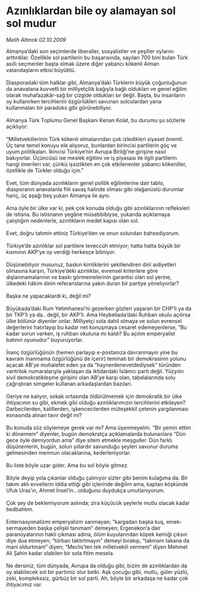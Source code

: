 # Azınlıklardan bile oy alamayan sol sol mudur

*Melih Altınok 02.10.2009*

<div class="taraf_structure_2col_1zq">
<div class="margen_n">



 <p>Almanya’daki son seçimlerde liberaller, sosyalistler ve yeşiller oylarını arttırdılar. Özellikle sol partilerin bu başarısında, sayıları 700 bini bulan Türk asıllı seçmenler başta olmak üzere diğer yabancı kökenli Alman vatandaşların etkisi büyüktü. <br/><br/>Diasporadaki tüm halklar gibi, Almanya’daki Türklerin büyük çoğunluğunun da anavatana kuvvetli bir milliyetçilik bağıyla bağlı oldukları ve genel eğilim olarak muhafazakâr-sağ bir çizgide oldukları sır değil. Başta, bu insanların oy kullanırken tercihlerini özgürlükleri savunan solculardan yana kullanmaları bir paradoks gibi görünebiliyor. <br/><br/>Almanya Türk Toplumu Genel Başkanı Kenan Kolat, bu durumu şu sözlerle açıklıyor: <br/><br/>“Milletvekillerinin Türk kökenli olmalarından çok izledikleri siyaset önemli. Üç tane temel konuyu ele alıyoruz, bunlardan birincisi partilerin göç ve uyum politikaları. İkincisi Türkiye’nin Avrupa Birliği’ne girişine nasıl bakıyorlar. Üçüncüsü ise meslek eğitimi ve iş piyasası ile ilgili partilerin hangi önerileri var, çünkü işsizlikten en çok etkilenenler yabancı kökenliler, özellikle de Türkler olduğu için.” <br/><br/>Evet, tüm dünyada azınlıkların genel politik eğilimlerine dair tablo, diasporanın anavatanla fiili savaş halinde olması gibi olağanüstü durumlar hariç, üç aşağı beş yukarı Almanya ile aynı. <br/><br/>Ama öyle bir ülke var ki, pek çok konuda olduğu gibi azınlıklarının refleksleri de istisna. Bu istisnanın yegâne müsebbibiyse, yukarıda açıklamaya çalıştığım nedenlerle, azınlıkların medet kapısı olan sol. <br/><br/>Evet, doğru tahmin ettiniz Türkiye’den ve onun solundan bahsediyorum. <br/><br/>Türkiye’de azınlıklar sol partilere teveccüh etmiyor; hatta hatta büyük bir kısmının AKP’ye oy verdiği herkesçe biliniyor. <br/><br/>Düşünebiliyor musunuz, baskın kimliklerini şekillendiren dinî aidiyetleri olmasına karşın, Türkiye’deki azınlıklar, evrensel kriterlere göre dışlanmamalarının ve baskı görmemelerinin garantisi olan sol yerine, ülkedeki hâkim dinin referanslarına yakın duran bir partiye yöneliyorlar? <br/><br/>Başka ne yapacaklardı ki, değil mi? <br/><br/>Büyükada’daki Rum Yetimhanesi’ni gezerken gözleri yaşaran bir CHP’li ya da bir TKP’li ya da.. değil, bir AKP’li. Ama Heybeliada’daki Ruhban okulu açılırsa ülke bölünür diyenler onlar. Milliyetçi sola dahil olmaya ve solun evrensel değerlerini hatırlayıp bu kadar net konuşmaya cesaret edemeyenlerse, “Bu kadar sorun varken, iş ruhban okuluna mı kaldı? Bu açılım emperyalist batının oyunudur” buyuruyorlar. <br/><br/>İnanç özgürlüğünün (hemen parlayıp e-postanıza davranmayın yine bu kavram inanmama özgürlüğünü de içerir) teminatı bir demokrasinin yolunu açacak AB’ye muhalefet eden ya da “haynerdenevetdediysek” türünden vantrilok numaralarıyla yaklaşan da iktidardaki İslâmcı parti değil. Yüzyılın sivil demokratikleşme girişimi olan AB’ye karşı olan, tabelalarında solu çağrıştıran simgeler kullanan arkadaşlardan bazıları. <br/><br/>Geriye ne kalıyor, sokak ortasında öldürülmemek için demokratik bir ülke ihtiyacının su gibi, ekmek gibi olduğu azınlıklarımızın tercihlerini etkileyen? Darbecilerden, katillerden, işkencecilerden müteşekkil çetenin yargılanması esnasında alınan tavır değil mi? <br/><br/>Bu konuda söz söylemeye gerek var mı? Ama üşenmeyelim. “Bir yemin ettim ki dönemem” diyenler, bugün demokratça açıklamalarda bulunanlara “Dün gece öyle demiyordun ama” diye sitem etmekle meşguller. Dün farklı düşünenlerin, bugün, solun yıllardır savunduğu şeyleri savunur duruma gelmesinden memnun olacaklarına, kederleniyorlar. <br/><br/>Bu liste böyle uzar gider. Ama bu sol böyle gitmez. <br/><br/>Böyle deyip yola çıkanlar olduğu çalınıyor sizler gibi benim kulağıma da. Bir takım aklı evvellerin iddia ettiği gibi içlerinde değilim ama, kaptan köşkünde Ufuk Uras’ın, Ahmet İnsel’in.. olduğunu duydukça umutlanıyorum. <br/><br/>Çok şey de beklemiyorum aslında; zira küçücük şeylerle mutlu olacak kadar bedbahtım. <br/><br/>Enternasyonalizmi emperyalizm sanmayan; “kargadan başka kuş, emek-sermayeden başka çelişki tanımam” demeyen; Ergenekon’a dair paranoyalarının haklı çıkması adına, ölüm kuyularından köpek kemiği çıksın diye dua etmeyen; “türban taktırtmayın” demeyi bırakıp, “takmam takana da mani oldurtmam” diyen; “Meclis’ten tek milletvekili vermem” diyen Mehmet Ali Şahin kadar olabilen bir sola fitim mesela. <br/><br/>Ne dersiniz, tüm dünyada, Avrupa da olduğu gibi, bizim de azınlıklardan da oy alabilecek sol bir partimiz olur belki. Aşk çocuğu gibi, mutlu, güler yüzlü, zeki, komplekssiz, gürbüz bir sol parti. Ah, böyle bir arkadaşa ne kadar çok ihtiyacımız var.</p>
<br/>
<br/>
<br/>



<br/>


<div id="taraf_not">
</div>

</div>


</div>
